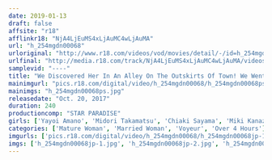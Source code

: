 ```yaml
---
date: 2019-01-13
draft: false
affsite: "r18"
afflinkr18: "NjA4LjEuMS4xLjAuMC4wLjAuMA"
url: "h_254mgdn00068"
urloriginal: "http://www.r18.com/videos/vod/movies/detail/-/id=h_254mgdn00068"
urlfinal: "http://media.r18.com/track/NjA4LjEuMS4xLjAuMC4wLjAuMA/videos/vod/movies/detail/-/id=h_254mgdn00068"
samplevid: "----"
title: "We Discovered Her In An Alley On The Outskirts Of Town! We Went Peeping And Undercover In This Old Lady Sex Club 240 MInute Special/26 Ladies"
mainimgurl: "pics.r18.com/digital/video/h_254mgdn00068/h_254mgdn00068ps.jpg"
mainimgs: "h_254mgdn00068ps.jpg"
releasedate: "Oct. 20, 2017"
duration: 240
productioncomp: "STAR PARADISE"
girls: ['Yayoi Amano', 'Midori Takamatsu', 'Chiaki Sayama', 'Miki Kanazawa']
categories: ['Mature Woman', 'Married Woman', 'Voyeur', 'Over 4 Hours']
imgurls: ['pics.r18.com/digital/video/h_254mgdn00068/h_254mgdn00068jp-1.jpg', 'pics.r18.com/digital/video/h_254mgdn00068/h_254mgdn00068jp-2.jpg', 'pics.r18.com/digital/video/h_254mgdn00068/h_254mgdn00068jp-3.jpg', 'pics.r18.com/digital/video/h_254mgdn00068/h_254mgdn00068jp-4.jpg', 'pics.r18.com/digital/video/h_254mgdn00068/h_254mgdn00068jp-5.jpg', 'pics.r18.com/digital/video/h_254mgdn00068/h_254mgdn00068jp-6.jpg', 'pics.r18.com/digital/video/h_254mgdn00068/h_254mgdn00068jp-7.jpg', 'pics.r18.com/digital/video/h_254mgdn00068/h_254mgdn00068jp-8.jpg', 'pics.r18.com/digital/video/h_254mgdn00068/h_254mgdn00068jp-9.jpg', 'pics.r18.com/digital/video/h_254mgdn00068/h_254mgdn00068jp-10.jpg', 'pics.r18.com/digital/video/h_254mgdn00068/h_254mgdn00068jp-11.jpg', 'pics.r18.com/digital/video/h_254mgdn00068/h_254mgdn00068jp-12.jpg', 'pics.r18.com/digital/video/h_254mgdn00068/h_254mgdn00068jp-13.jpg', 'pics.r18.com/digital/video/h_254mgdn00068/h_254mgdn00068jp-14.jpg', 'pics.r18.com/digital/video/h_254mgdn00068/h_254mgdn00068jp-15.jpg', 'pics.r18.com/digital/video/h_254mgdn00068/h_254mgdn00068jp-16.jpg', 'pics.r18.com/digital/video/h_254mgdn00068/h_254mgdn00068jp-17.jpg', 'pics.r18.com/digital/video/h_254mgdn00068/h_254mgdn00068jp-18.jpg', 'pics.r18.com/digital/video/h_254mgdn00068/h_254mgdn00068jp-19.jpg', 'pics.r18.com/digital/video/h_254mgdn00068/h_254mgdn00068jp-20.jpg']
imgs: ['h_254mgdn00068jp-1.jpg', 'h_254mgdn00068jp-2.jpg', 'h_254mgdn00068jp-3.jpg', 'h_254mgdn00068jp-4.jpg', 'h_254mgdn00068jp-5.jpg', 'h_254mgdn00068jp-6.jpg', 'h_254mgdn00068jp-7.jpg', 'h_254mgdn00068jp-8.jpg', 'h_254mgdn00068jp-9.jpg', 'h_254mgdn00068jp-10.jpg', 'h_254mgdn00068jp-11.jpg', 'h_254mgdn00068jp-12.jpg', 'h_254mgdn00068jp-13.jpg', 'h_254mgdn00068jp-14.jpg', 'h_254mgdn00068jp-15.jpg', 'h_254mgdn00068jp-16.jpg', 'h_254mgdn00068jp-17.jpg', 'h_254mgdn00068jp-18.jpg', 'h_254mgdn00068jp-19.jpg', 'h_254mgdn00068jp-20.jpg']
---
```

